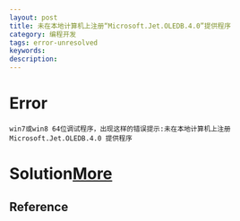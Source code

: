 ```yaml
---
layout: post
title: 未在本地计算机上注册“Microsoft.Jet.OLEDB.4.0”提供程序
category: 编程开发
tags: error-unresolved
keywords: 
description: 
---
```


# Error

```
win7或win8 64位调试程序，出现这样的错误提示:未在本地计算机上注册 Microsoft.Jet.OLEDB.4.0 提供程序
```
# Solution[More](http://www.mycodes.net/78/6296.htm)


## Reference
